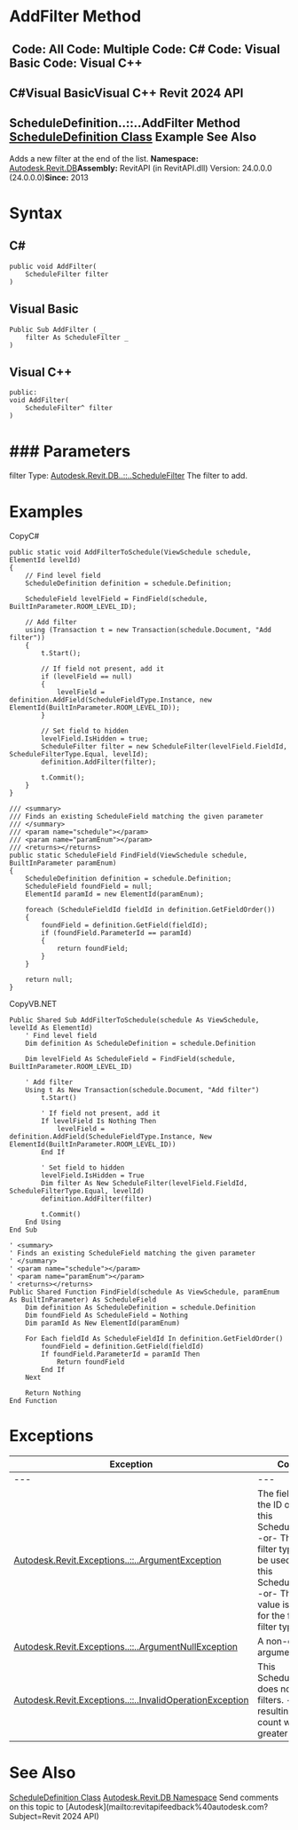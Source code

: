 # AddFilter Method

﻿
 Code: All Code: Multiple Code: C# Code: Visual Basic Code: Visual C++   
---  
C#Visual BasicVisual C++
Revit 2024 API  
---  
ScheduleDefinition..::..AddFilter Method   
[ScheduleDefinition Class](420696e3-f3ec-1a1d-1205-36a8119d81e5.md "ScheduleDefinition Class") Example See Also  
---  
Adds a new filter at the end of the list. 
**Namespace:** [Autodesk.Revit.DB](87546ba7-461b-c646-cbb1-2cb8f5bff8b2.md "Autodesk.Revit.DB Namespace")**Assembly:** RevitAPI (in RevitAPI.dll) Version: 24.0.0.0 (24.0.0.0)**Since:** 2013 
# Syntax
C#  
---  
```text
public void AddFilter(
	ScheduleFilter filter
)
```
  
Visual Basic  
---  
```text
Public Sub AddFilter ( _
	filter As ScheduleFilter _
)
```
  
Visual C++  
---  
```text
public:
void AddFilter(
	ScheduleFilter^ filter
)
```
  
# ### Parameters
filter
    Type: [Autodesk.Revit.DB..::..ScheduleFilter](a5dfec9f-1efd-b507-d079-eabcbf5032f8.md "ScheduleFilter Class") The filter to add. 
# Examples
CopyC#
```text
public static void AddFilterToSchedule(ViewSchedule schedule, ElementId levelId)
{
    // Find level field
    ScheduleDefinition definition = schedule.Definition;

    ScheduleField levelField = FindField(schedule, BuiltInParameter.ROOM_LEVEL_ID);

    // Add filter
    using (Transaction t = new Transaction(schedule.Document, "Add filter"))
    {
        t.Start();

        // If field not present, add it
        if (levelField == null)
        {
            levelField = definition.AddField(ScheduleFieldType.Instance, new ElementId(BuiltInParameter.ROOM_LEVEL_ID));
        }

        // Set field to hidden
        levelField.IsHidden = true;
        ScheduleFilter filter = new ScheduleFilter(levelField.FieldId, ScheduleFilterType.Equal, levelId);
        definition.AddFilter(filter);

        t.Commit();
    }
}

/// <summary>
/// Finds an existing ScheduleField matching the given parameter
/// </summary>
/// <param name="schedule"></param>
/// <param name="paramEnum"></param>
/// <returns></returns>
public static ScheduleField FindField(ViewSchedule schedule, BuiltInParameter paramEnum)
{
    ScheduleDefinition definition = schedule.Definition;
    ScheduleField foundField = null;
    ElementId paramId = new ElementId(paramEnum);

    foreach (ScheduleFieldId fieldId in definition.GetFieldOrder())
    {
        foundField = definition.GetField(fieldId);
        if (foundField.ParameterId == paramId)
        {
            return foundField;
        }
    }

    return null;
}
```

CopyVB.NET
```text
Public Shared Sub AddFilterToSchedule(schedule As ViewSchedule, levelId As ElementId)
    ' Find level field
    Dim definition As ScheduleDefinition = schedule.Definition

    Dim levelField As ScheduleField = FindField(schedule, BuiltInParameter.ROOM_LEVEL_ID)

    ' Add filter
    Using t As New Transaction(schedule.Document, "Add filter")
        t.Start()

        ' If field not present, add it
        If levelField Is Nothing Then
            levelField = definition.AddField(ScheduleFieldType.Instance, New ElementId(BuiltInParameter.ROOM_LEVEL_ID))
        End If

        ' Set field to hidden
        levelField.IsHidden = True
        Dim filter As New ScheduleFilter(levelField.FieldId, ScheduleFilterType.Equal, levelId)
        definition.AddFilter(filter)

        t.Commit()
    End Using
End Sub

' <summary>
' Finds an existing ScheduleField matching the given parameter
' </summary>
' <param name="schedule"></param>
' <param name="paramEnum"></param>
' <returns></returns>
Public Shared Function FindField(schedule As ViewSchedule, paramEnum As BuiltInParameter) As ScheduleField
    Dim definition As ScheduleDefinition = schedule.Definition
    Dim foundField As ScheduleField = Nothing
    Dim paramId As New ElementId(paramEnum)

    For Each fieldId As ScheduleFieldId In definition.GetFieldOrder()
        foundField = definition.GetField(fieldId)
        If foundField.ParameterId = paramId Then
            Return foundField
        End If
    Next

    Return Nothing
End Function
```

# Exceptions
| Exception | Condition |
| --- | --- |
| --- | --- |
| [Autodesk.Revit.Exceptions..::..ArgumentException](2e6e4206-97a8-dd4b-df5d-4269f4bb6088.md "ArgumentException Class") | The field ID is not the ID of a field in this ScheduleDefinition. -or- The field and filter type cannot be used to filter this ScheduleDefinition. -or- The filter value is not valid for the field and filter type. |
| [Autodesk.Revit.Exceptions..::..ArgumentNullException](631e1424-60f4-929b-4e52-dda9dcd26316.md "ArgumentNullException Class") | A non-optional argument was null |
| [Autodesk.Revit.Exceptions..::..InvalidOperationException](9e715f03-3884-e539-4dd6-8d7545733adc.md "InvalidOperationException Class") | This ScheduleDefinition does not support filters. -or- The resulting filter count would be greater than 8. |

# See Also
[ScheduleDefinition Class](420696e3-f3ec-1a1d-1205-36a8119d81e5.md "ScheduleDefinition Class")
[Autodesk.Revit.DB Namespace](87546ba7-461b-c646-cbb1-2cb8f5bff8b2.md "Autodesk.Revit.DB Namespace")
Send comments on this topic to [Autodesk](mailto:revitapifeedback%40autodesk.com?Subject=Revit 2024 API)